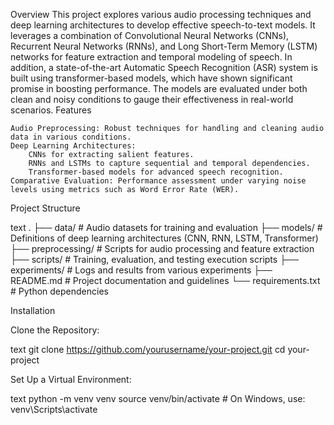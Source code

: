Overview
This project explores various audio processing techniques and deep learning architectures to develop effective speech-to-text models. It leverages a combination of Convolutional Neural Networks (CNNs), Recurrent Neural Networks (RNNs), and Long Short-Term Memory (LSTM) networks for feature extraction and temporal modeling of speech. In addition, a state-of-the-art Automatic Speech Recognition (ASR) system is built using transformer-based models, which have shown significant promise in boosting performance. The models are evaluated under both clean and noisy conditions to gauge their effectiveness in real-world scenarios.
Features

    Audio Preprocessing: Robust techniques for handling and cleaning audio data in various conditions.
    Deep Learning Architectures:
        CNNs for extracting salient features.
        RNNs and LSTMs to capture sequential and temporal dependencies.
        Transformer-based models for advanced speech recognition.
    Comparative Evaluation: Performance assessment under varying noise levels using metrics such as Word Error Rate (WER).

Project Structure

text
.
├── data/                 # Audio datasets for training and evaluation
├── models/               # Definitions of deep learning architectures (CNN, RNN, LSTM, Transformer)
├── preprocessing/        # Scripts for audio processing and feature extraction
├── scripts/              # Training, evaluation, and testing execution scripts
├── experiments/          # Logs and results from various experiments
├── README.md             # Project documentation and guidelines
└── requirements.txt      # Python dependencies

Installation

Clone the Repository:

text
git clone https://github.com/yourusername/your-project.git
cd your-project

Set Up a Virtual Environment:

text
python -m venv venv
source venv/bin/activate   # On Windows, use: venv\Scripts\activate

